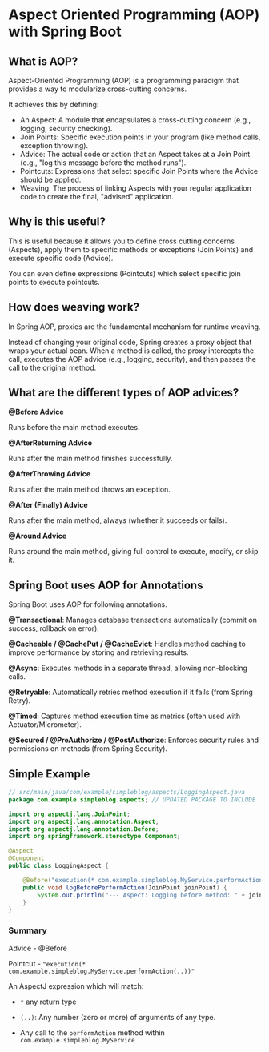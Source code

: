 # Aspect Oriented Programming (AOP) with Spring Boot

## What is AOP?

Aspect-Oriented Programming (AOP) is a programming paradigm that provides a way to modularize cross-cutting concerns.

It achieves this by defining:

- An Aspect: A module that encapsulates a cross-cutting concern (e.g., logging, security checking).
- Join Points: Specific execution points in your program (like method calls, exception throwing).
- Advice: The actual code or action that an Aspect takes at a Join Point (e.g., "log this message before the method runs").
- Pointcuts: Expressions that select specific Join Points where the Advice should be applied.
- Weaving: The process of linking Aspects with your regular application code to create the final, "advised" application.

## Why is this useful?

This is useful because it allows you to define cross cutting concerns (Aspects), apply them to specific methods or exceptions (Join Points) and execute specific code (Advice).

You can even define expressions (Pointcuts) which select specific join points to execute pointcuts.

## How does weaving work?

In Spring AOP, proxies are the fundamental mechanism for runtime weaving.

Instead of changing your original code, Spring creates a proxy object that wraps your actual bean. When a method is called, the proxy intercepts the call, executes the AOP advice (e.g., logging, security), and then passes the call to the original method.

## What are the different types of AOP advices?

**@Before Advice**

Runs before the main method executes.

**@AfterReturning Advice**

Runs after the main method finishes successfully.

**@AfterThrowing Advice**

Runs after the main method throws an exception.

**@After (Finally) Advice**

Runs after the main method, always (whether it succeeds or fails).

**@Around Advice**

Runs around the main method, giving full control to execute, modify, or skip it.

## Spring Boot uses AOP for Annotations

Spring Boot uses AOP for following annotations.

**@Transactional**: Manages database transactions automatically (commit on success, rollback on error).

**@Cacheable / @CachePut / @CacheEvict**: Handles method caching to improve performance by storing and retrieving results.

**@Async**: Executes methods in a separate thread, allowing non-blocking calls.

**@Retryable**: Automatically retries method execution if it fails (from Spring Retry).

**@Timed**: Captures method execution time as metrics (often used with Actuator/Micrometer).

**@Secured / @PreAuthorize / @PostAuthorize**: Enforces security rules and permissions on methods (from Spring Security).

## Simple Example

```java
// src/main/java/com/example/simpleblog/aspects/LoggingAspect.java
package com.example.simpleblog.aspects; // UPDATED PACKAGE TO INCLUDE 'aspects'

import org.aspectj.lang.JoinPoint;
import org.aspectj.lang.annotation.Aspect;
import org.aspectj.lang.annotation.Before;
import org.springframework.stereotype.Component;

@Aspect
@Component
public class LoggingAspect {

    @Before("execution(* com.example.simpleblog.MyService.performAction(..))")
    public void logBeforePerformAction(JoinPoint joinPoint) {
        System.out.println("--- Aspect: Logging before method: " + joinPoint.getSignature().getName() + " ---");
    }
}
```

### Summary

Advice - @Before

Pointcut - `"execution(* com.example.simpleblog.MyService.performAction(..))"`

An AspectJ expression which will match:

- `*` any return type

- `(..)`: Any number (zero or more) of arguments of any type.

- Any call to the `performAction` method within `com.example.simpleblog.MyService`